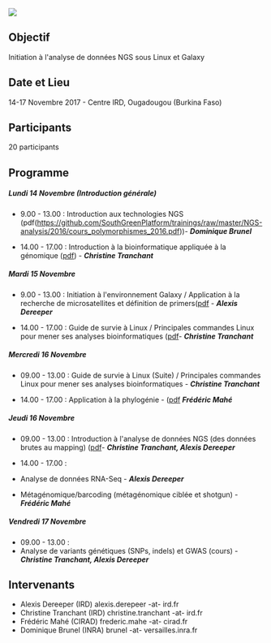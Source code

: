 ![](http://www.southgreen.fr/sites/southgreen.fr/themes/southgreen/logo.png)

## Objectif
Initiation à l'analyse de données NGS sous Linux et Galaxy

## Date et Lieu
14-17 Novembre 2017 - Centre IRD, Ougadougou (Burkina Faso) 
 
## Participants
20 participants 

## Programme

##### Lundi 14 Novembre (Introduction générale)

* 9.00 - 13.00 : Introduction aux technologies NGS (pdf(https://github.com/SouthGreenPlatform/trainings/raw/master/NGS-analysis/2016/cours_polymorphismes_2016.pdf))- **_Dominique Brunel_**

* 14.00 - 17.00 : Introduction à la bioinformatique appliquée à la génomique ([pdf](https://github.com/SouthGreenPlatform/trainings/raw/master/NGS-analysis/2016/intro-bioinfo.pdf)) -  _**Christine Tranchant**_

##### Mardi 15 Novembre

* 9.00 - 13.00 : Initiation à l'environnement Galaxy / Application à la recherche de microsatellites et définition de primers([pdf](https://github.com/SouthGreenPlatform/trainings/raw/master/NGS-analysis/2016/galaxy_2016_0.pdf) - _**Alexis Dereeper**_

* 14.00 - 17.00 : Guide de survie à Linux / Principales commandes Linux pour mener ses analyses bioinformatiques ([pdf](https://github.com/SouthGreenPlatform/trainings/raw/master/NGS-analysis/2016/galaxy_2016_0.pdf)- _**Christine Tranchant**_


##### Mercredi 16 Novembre

* 09.00 - 13.00 : Guide de survie à Linux (Suite) / Principales commandes Linux pour mener ses analyses bioinformatiques - _**Christine Tranchant**_

* 14.00 - 17.00 : Application à la phylogénie - ([pdf](https://github.com/SouthGreenPlatform/trainings/raw/master/NGS-analysis/2016/phylogeny.pdf) _**Frédéric Mahé**_


##### Jeudi 16 Novembre

* 09.00 - 13.00 : Introduction à l'analyse de données NGS (des données brutes au mapping) ([pdf](https://github.com/SouthGreenPlatform/trainings/raw/master/NGS-analysis/2016/NGS-Mapping.pdf)- _**Christine Tranchant, Alexis Dereeper**_

* 14.00 - 17.00 : 
 * Analyse de données RNA-Seq - _**Alexis Dereeper**_
 * Métagénomique/barcoding (métagénomique ciblée et shotgun) - _**Frédéric Mahé**_


##### Vendredi 17 Novembre

* 09.00 - 13.00 : 
 * Analyse de variants génétiques (SNPs, indels) et GWAS (cours) - _**Christine Tranchant, Alexis Dereeper**_


## Intervenants	
* Alexis Dereeper (IRD)	
alexis.derepeer -at- ird.fr
* Christine Tranchant (IRD)	
christine.tranchant -at- ird.fr
* Frédéric Mahé (CIRAD)
frederic.mahe -at- cirad.fr
* Dominique Brunel (INRA)
brunel -at- versailles.inra.fr
